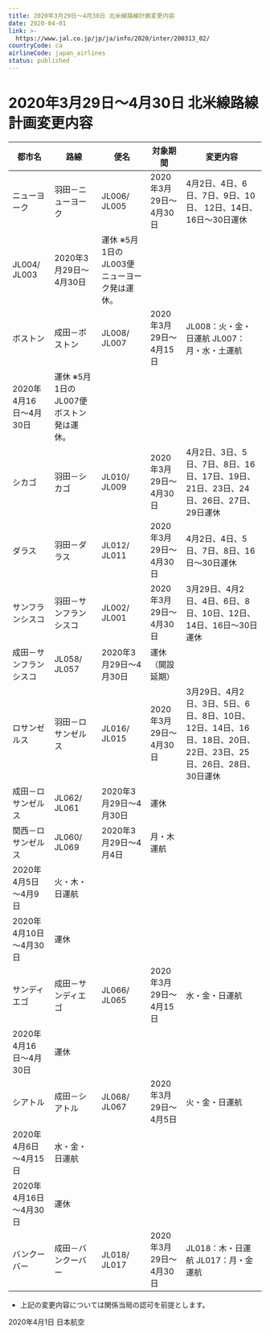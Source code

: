 ```yaml
---
title: 2020年3月29日～4月30日 北米線路線計画変更内容
date: 2020-04-01
link: >-
  https://www.jal.co.jp/jp/ja/info/2020/inter/200313_02/
countryCode: ca
airlineCode: japan_airlines
status: published
---
```

# 2020年3月29日～4月30日 北米線路線計画変更内容 

都市名 | 路線 | 便名  | 対象期間  | 変更内容   
---|---|---|---|---  
ニューヨーク | 羽田－ニューヨーク | JL006/ JL005 | 2020年3月29日～4月30日 | 4月2日、4日、6日、7日、9日、10日、 12日、14日、16日〜30日運休  
JL004/ JL003 | 2020年3月29日～4月30日 | 運休 ※5月1日のJL003便ニューヨーク発は運休。  
ボストン | 成田－ボストン  | JL008/ JL007 | 2020年3月29日～4月15日 | JL008：火・金・日運航 JL007：月・水・土運航  
2020年4月16日〜4月30日 | 運休 ※5月1日のJL007便ボストン発は運休。  
シカゴ | 羽田－シカゴ | JL010/ JL009 | 2020年3月29日～4月30日 | 4月2日、3日、5日、7日、8日、16日、17日、19日、21日、23日、24日、26日、27日、29日運休  
ダラス | 羽田－ダラス | JL012/ JL011 | 2020年3月29日～4月30日 | 4月2日、4日、5日、7日、8日、16日～30日運休  
サンフランシスコ | 羽田－サンフランシスコ | JL002/ JL001 | 2020年3月29日～4月30日 | 3月29日、4月2日、4日、6日、8日、10日、12日、14日、16日～30日運休  
成田－サンフランシスコ | JL058/ JL057 | 2020年3月29日～4月30日 | 運休（開設延期）  
ロサンゼルス | 羽田－ロサンゼルス | JL016/ JL015 | 2020年3月29日～4月30日 | 3月29日、4月2日、3日、5日、6日、8日、10日、12日、14日、16日、18日、20日、22日、23日、25日、26日、28日、30日運休  
成田－ロサンゼルス | JL062/ JL061 | 2020年3月29日～4月30日 | 運休  
関西－ロサンゼルス | JL060/ JL069 | 2020年3月29日～4月4日 | 月・木運航  
2020年4月5日～4月9日 | 火・木・日運航  
2020年4月10日～4月30日 | 運休  
サンディエゴ | 成田－サンディエゴ | JL066/ JL065 | 2020年3月29日〜4月15日 | 水・金・日運航  
2020年4月16日〜4月30日 | 運休  
シアトル | 成田－シアトル | JL068/ JL067 | 2020年3月29日～4月5日  | 火・金・日運航  
2020年4月6日～4月15日  | 水・金・日運航  
2020年4月16日～4月30日 | 運休  
バンクーバー | 成田－バンクーバー | JL018/ JL017 | 2020年3月29日～4月30日 | JL018：木・日運航 JL017：月・金運航  
  
* 上記の変更内容については関係当局の認可を前提とします。 

2020年4月1日 日本航空 
